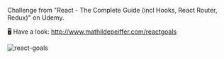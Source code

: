 Challenge from "React - The Complete Guide (incl Hooks, React Router, Redux)" on Udemy.

🖥   Have a look: http://www.mathildepeiffer.com/reactgoals 




![react-goals](https://user-images.githubusercontent.com/86634734/136645492-6b743096-3e1a-4dcb-b70c-4ebebb397a3b.png)


 
